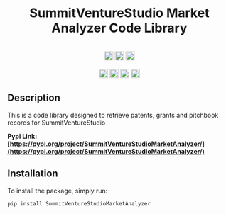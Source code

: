 <h1 align="center">SummitVentureStudio Market Analyzer Code Library</h1>

<p align="center">
  <br>
  <a href="https://pypi.org/project/SummitVentureStudioMarketAnalyzer/"><img src="https://badge.fury.io/py/SummitVentureStudioMarketAnalyzer.svg" alt="PyPI version" height="20"/></a>
  <img src="https://img.shields.io/badge/python-3.x-blue" alt="Python Version" height="20"/>
  <a href="https://github.com/Kydoimos97"><img src="https://img.shields.io/badge/maintainer-Kydoimos97-yellow" alt="Maintainer" height="20"/></a>
  <br><br>
  <a href="https://github.com/WrenchAI/SummitVentureStudioMarketAnalyzer/stargazers"><img src="https://img.shields.io/github/stars/WrenchAI/SummitVentureStudioMarketAnalyzer.svg" alt="GitHub Stars" height="20"/></a>
  <a href="https://github.com/WrenchAI/SummitVentureStudioMarketAnalyzer/network/members"><img src="https://img.shields.io/github/forks/WrenchAI/SummitVentureStudioMarketAnalyzer.svg" alt="GitHub Forks" height="20"/></a>
  <a href="https://github.com/WrenchAI/SummitVentureStudioMarketAnalyzer/issues"><img src="https://img.shields.io/github/issues/WrenchAI/SummitVentureStudioMarketAnalyzer.svg" alt="GitHub Issues" height="20"/></a>
  <a href="https://github.com/WrenchAI/SummitVentureStudioMarketAnalyzer/pulls"><img src="https://img.shields.io/github/issues-pr/WrenchAI/SummitVentureStudioMarketAnalyzer.svg" alt="GitHub Pull Requests" height="20"/></a>

  
</p>

## Description

This is a code library designed to retrieve patents, grants and pitchbook records for SummitVentureStudio

**Pypi Link: [https://pypi.org/project/SummitVentureStudioMarketAnalyzer/](https://pypi.org/project/SummitVentureStudioMarketAnalyzer/)**

## Installation

To install the package, simply run:

```bash
pip install SummitVentureStudioMarketAnalyzer
```
